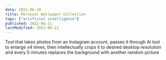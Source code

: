 ```yaml
---
date: 2022-06-18
title: Personal Wallpaper Collection
tags: ["artificial intelligence"]
published: 2022-06-21
lastModified: 2022-06-21
---
```


Tool that takes photos from an Instagram account, passes it through AI tool to enlarge x4 times, then intellectually crops it to desired desktop resolution and every 5 minutes replaces the background with another random picture